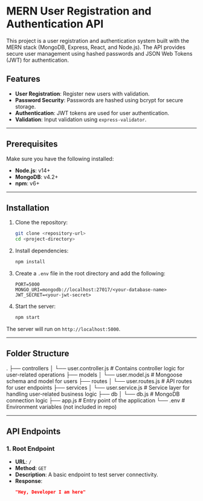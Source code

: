 # MERN User Registration and Authentication API

This project is a user registration and authentication system built with the MERN stack (MongoDB, Express, React, and Node.js). The API provides secure user management using hashed passwords and JSON Web Tokens (JWT) for authentication.

## Features

- **User Registration**: Register new users with validation.
- **Password Security**: Passwords are hashed using bcrypt for secure storage.
- **Authentication**: JWT tokens are used for user authentication.
- **Validation**: Input validation using `express-validator`.

---

## Prerequisites

Make sure you have the following installed:

- **Node.js**: v14+  
- **MongoDB**: v4.2+  
- **npm**: v6+  

---

## Installation

1. Clone the repository:
    ```bash
    git clone <repository-url>
    cd <project-directory>
    ```

2. Install dependencies:
    ```bash
    npm install
    ```

3. Create a `.env` file in the root directory and add the following:
    ```env
    PORT=5000
    MONGO_URI=mongodb://localhost:27017/<your-database-name>
    JWT_SECRET=<your-jwt-secret>
    ```

4. Start the server:
    ```bash
    npm start
    ```

The server will run on `http://localhost:5000`.

---

## Folder Structure

. ├── controllers 
  │ └── user.controller.js # Contains controller logic for user-related operations 
  ├── models 
  │ └── user.model.js # Mongoose schema and model for users 
  ├── routes 
  │ └── user.routes.js # API routes for user endpoints 
  ├── services 
  │ └── user.service.js # Service layer for handling user-related business logic 
  ├── db 
  │ └── db.js # MongoDB connection logic 
  ├── app.js # Entry point of the application 
  └── .env # Environment variables (not included in repo)


---

## API Endpoints

### 1. **Root Endpoint**

- **URL**: `/`
- **Method**: `GET`
- **Description**: A basic endpoint to test server connectivity.
- **Response**:
  ```json
  "Hey, Developer I am here"
